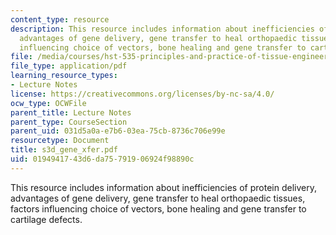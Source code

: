 ```yaml
---
content_type: resource
description: This resource includes information about inefficiencies of protein delivery,
  advantages of gene delivery, gene transfer to heal orthopaedic tissues, factors
  influencing choice of vectors, bone healing and gene transfer to cartilage defects.
file: /media/courses/hst-535-principles-and-practice-of-tissue-engineering-fall-2004/0194941743d6da75791906924f98890c_s3d_gene_xfer.pdf
file_type: application/pdf
learning_resource_types:
- Lecture Notes
license: https://creativecommons.org/licenses/by-nc-sa/4.0/
ocw_type: OCWFile
parent_title: Lecture Notes
parent_type: CourseSection
parent_uid: 031d5a0a-e7b6-03ea-75cb-8736c706e99e
resourcetype: Document
title: s3d_gene_xfer.pdf
uid: 01949417-43d6-da75-7919-06924f98890c
---
```

This resource includes information about inefficiencies of protein delivery, advantages of gene delivery, gene transfer to heal orthopaedic tissues, factors influencing choice of vectors, bone healing and gene transfer to cartilage defects.